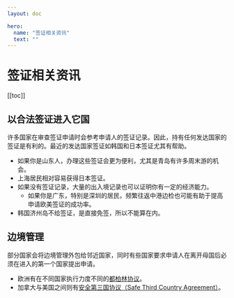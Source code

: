 ```yaml
---
layout: doc

hero:
  name: "签证相关资讯"
  text: ""
---
```


# 签证相关资讯

[[toc]]

## 以合法签证进入它国

许多国家在审查签证申请时会参考申请人的签证记录。因此，持有任何发达国家的签证是有利的。最近的发达国家签证如韩国和日本签证尤其有帮助。

- 如果你是山东人，办理这些签证会更为便利，尤其是青岛有许多周末游的机会。
- 上海居民相对容易获得日本签证。
- 如果没有签证记录，大量的出入境记录也可以证明你有一定的经济能力。
  - 如果你是广东，特别是深圳的居民，频繁往返中港边检也可能有助于提高申请欧美签证的成功率。
- 韩国济州岛不给签证，是直接免签，所以不能算在内。

## 边境管理

部分国家会将边境管理外包给邻近国家，同时有些国家要求申请人在离开母国后必须在进入的第一个国家提出申请。

- 欧洲有在不同国家执行力度不同的[都柏林协议](https://en.wikipedia.org/wiki/Dublin_Regulation)。
- 加拿大与美国之间则有[安全第三国协议（Safe Third Country Agreement）](https://www.canada.ca/en/immigration-refugees-citizenship/corporate/mandate/policies-operational-instructions-agreements/agreements/safe-third-country-agreement.html)。
